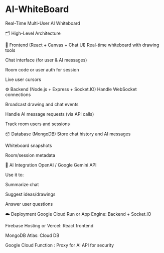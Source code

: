 # AI-WhiteBoard
Real-Time Multi-User AI Whiteboard

🗂️ High-Level Architecture

🎨 Frontend (React + Canvas + Chat UI)
Real-time whiteboard with drawing tools

Chat interface (for user & AI messages)

Room code or user auth for session

Live user cursors 

⚙️ Backend (Node.js + Express + Socket.IO)
Handle WebSocket connections

Broadcast drawing and chat events

Handle AI message requests (via API calls)

Track room users and sessions

📦 Database (MongoDB)
Store chat history and AI messages

Whiteboard snapshots 

Room/session metadata

🤖 AI Integration
OpenAI / Google Gemini API

Use it to:

Summarize chat

Suggest ideas/drawings

Answer user questions

☁️ Deployment
Google Cloud Run or App Engine: Backend + Socket.IO

Firebase Hosting or Vercel: React frontend

MongoDB Atlas: Cloud DB

Google Cloud Function : Proxy for AI API for security
